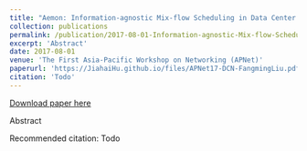 ```yaml
---
title: "Aemon: Information-agnostic Mix-flow Scheduling in Data Center Networks"
collection: publications
permalink: /publication/2017-08-01-Information-agnostic-Mix-flow-Scheduling-in-Data-Center-Networks
excerpt: 'Abstract'
date: 2017-08-01
venue: 'The First Asia-Pacific Workshop on Networking (APNet)'
paperurl: 'https://JiahaiHu.github.io/files/APNet17-DCN-FangmingLiu.pdf'
citation: 'Todo'
---
```


<a href='https://JiahaiHu.github.io/files/APNet17-DCN-FangmingLiu.pdf'>Download paper here</a>

Abstract

Recommended citation: Todo